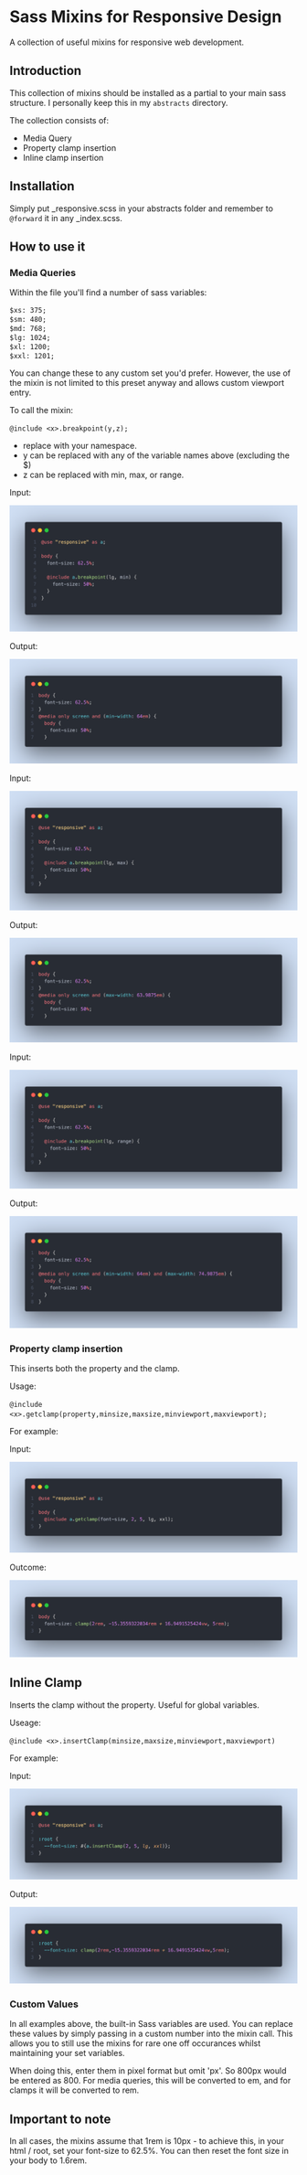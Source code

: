 # Sass Mixins for Responsive Design

A collection of useful mixins for responsive web development.

## Introduction

This collection of mixins should be installed as a partial to your main sass structure. I personally keep this in my `abstracts` directory.

The collection consists of:

- Media Query
- Property clamp insertion
- Inline clamp insertion

## Installation

Simply put \_responsive.scss in your abstracts folder and remember to `@forward` it in any \_index.scss.

## How to use it

### Media Queries

Within the file you'll find a number of sass variables:

```
$xs: 375;
$sm: 480;
$md: 768;
$lg: 1024;
$xl: 1200;
$xxl: 1201;
```

You can change these to any custom set you'd prefer. However, the use of the mixin is not limited to this preset anyway and allows custom viewport entry.

To call the mixin:

`@include <x>.breakpoint(y,z);`

- replace <x> with your namespace.
- y can be replaced with any of the variable names above (excluding the $)
- z can be replaced with min, max, or range.

Input:

![alt text](/img/resp-ex-1-pre.png)

Output:

![alt text](/img/resp-ex-1.png)

Input:

![alt text](/img/resp-ex-2-pre.png)

Output:

![alt text](/img/resp-ex-2.png)

Input:

![alt text](/img/resp-ex-3-pre.png)

Output:

![alt text](/img/resp-ex-3.png)

### Property clamp insertion

This inserts both the property and the clamp.

Usage:

`@include <x>.getclamp(property,minsize,maxsize,minviewport,maxviewport);`

For example:

Input:

![alt text](/img/resp-ex-4-pre.png)

Outcome:

![alt text](/img/resp-ex-4.png)

## Inline Clamp

Inserts the clamp without the property. Useful for global variables.

Useage:

`@include <x>.insertClamp(minsize,maxsize,minviewport,maxviewport)`

For example:

Input:

![alt text](/img/resp-ex-5-pre.png)

Output:

![alt text](/img/resp-ex-5.png)

### Custom Values

In all examples above, the built-in Sass variables are used. You can replace these values by simply passing in a custom number into the mixin call. This allows you to still use the mixins for rare one off occurances whilst maintaining your set variables.

When doing this, enter them in pixel format but omit 'px'. So 800px would be entered as 800. For media queries, this will be converted to em, and for clamps it will be converted to rem.

## Important to note

In all cases, the mixins assume that 1rem is 10px - to achieve this, in your html / root, set your font-size to 62.5%. You can then reset the font size in your body to 1.6rem.
